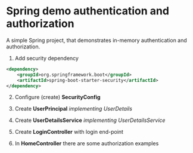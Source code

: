 # Spring demo authentication and authorization

A simple Spring project, that demonstrates in-memory authentication and authorization.

1. Add security dependency
```xml
<dependency>
	<groupId>org.springframework.boot</groupId>
	<artifactId>spring-boot-starter-security</artifactId>
</dependency>
```

2. Configure (create) **SecurityConfig**

3. Create **UserPrincipal** *implementing UserDetails*

4. Create **UserDetailsService** *implementing UserDetailsService*

5. Create **LoginController** with login end-point

6. In **HomeController** there are some authorization examples